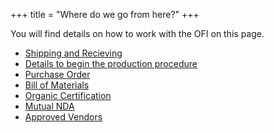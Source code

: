 +++
title = "Where do we go from here?"
+++

You will find details on how to work with the OFI on this page.

- [Shipping and Recieving](https://docs.google.com/document/d/1rafVKFzzwpP1NUoXsHemMWluYoLzAXrN/edit?usp=sharing&ouid=115814122543679903580&rtpof=true&sd=true)
- [Details to begin the production procedure](https://docs.google.com/document/d/1m48uflT9BmmBeht50q_B4thX2mrtAuxpPO_H6gUsZVY/edit?usp=sharing)
- [Purchase Order](https://docs.google.com/spreadsheets/d/1swy5BF2JznGBG7hXR-chmZeRWGdM5NSL0MhCpGvO3Xs/edit?usp=sharing)
- [Bill of Materials](https://docs.google.com/spreadsheets/d/1luAxo0dVCB-jRhHEdqJHCGOl6JGnnxrjfehP6DSzHTA/edit?usp=sharing)
- [Organic Certification](https://docs.google.com/document/d/1eDTSJGJ3LBe4nRj7H-GJ4uap3Vv0ohRn2ub439eEj78/edit?usp=sharing)
- [Mutual NDA](https://app.hellosign.com/s/D7slaK0f)
- [Approved Vendors](/info/vendors)
